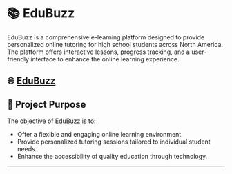 # 📚 EduBuzz


EduBuzz is a comprehensive e-learning platform designed to provide personalized online tutoring for high school students across North America. The platform offers interactive lessons, progress tracking, and a user-friendly interface to enhance the online learning experience.


## 🌐  [EduBuzz](https://edubuzz-learning.web.app/)



## 🎯 Project Purpose

The objective of EduBuzz is to:

- Offer a flexible and engaging online learning environment.
- Provide personalized tutoring sessions tailored to individual student needs.
- Enhance the accessibility of quality education through technology.

---
